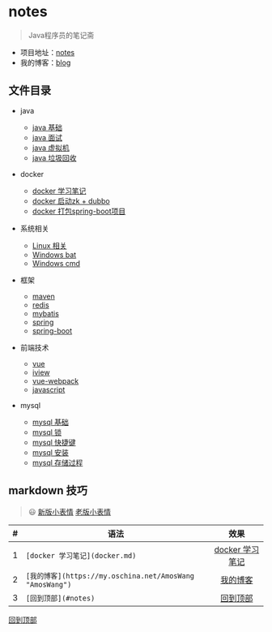 # notes
> Java程序员的笔记斋

- 项目地址：[notes](https://amoswang0626.github.io/notes/)
- 我的博客：[blog](https://my.oschina.net/AmosWang)

## 文件目录

- java
  - [java 基础](java/java.md)
  - [java 面试](java/java-interview.md)
  - [java 虚拟机](java/java-jvm.md)
  - [java 垃圾回收](java/java-gc.md)

- docker
  - [docker 学习笔记](docker/docker.md)
  - [docker 启动zk + dubbo](docker/docker-zk-dubbo.md)
  - [docker 打包spring-boot项目](docker/docker-spring-boot.md)

- 系统相关
  - [Linux 相关](system/linux.md)
  - [Windows bat](system/windows-bat.md)
  - [Windows cmd](system/windows-cmd.md)

- 框架
  - [maven](/frame/maven.md)
  - [redis](/frame/redis.md)
  - [mybatis](/frame/mybatis.md)
  - [spring](/frame/spring.md)
  - [spring-boot](/frame/spring-boot.md)

- 前端技术
  - [vue](/front/vue.md)
  - [iview](/front/iview.md)
  - [vue-webpack](/front/vue-webpack.md)
  - [javascript](/front/javascript.md)

- mysql
  - [mysql 基础](/mysql/mysql.md)
  - [mysql 锁](/mysql/mysql-lock.md)
  - [mysql 快捷键](/mysql/mysql-keyword.md)
  - [mysql 安装](/mysql/mysql-install.md)
  - [mysql 存储过程](/mysql/mysql-procedure.md)

## markdown 技巧
> :smiley: [新版小表情](https://github.com/caiyongji/emoji-list) [老版小表情](https://www.webpagefx.com/tools/emoji-cheat-sheet/)

|#|语法|效果|
|---|----|:---:|
|1|`[docker 学习笔记](docker.md)`|[docker 学习笔记](docker/docker.md)|
|2|`[我的博客](https://my.oschina.net/AmosWang "AmosWang")`|[我的博客](https://my.oschina.net/AmosWang "AmosWang")|
|3|`[回到顶部](#notes)`|[回到顶部](#notes)|

[回到顶部](#notes)